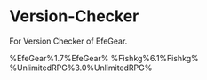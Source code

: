 Version-Checker
===============

For Version Checker of EfeGear.

%EfeGear%1.7%EfeGear%
%Fishkg%6.1%Fishkg%
%UnlimitedRPG%3.0%UnlimitedRPG%
